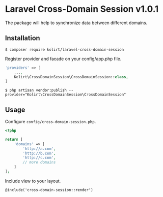 # Laravel Cross-Domain Session v1.0.1

The package will help to synchronize data between different domains.

## Installation

```
$ composer require kolirt/laravel-cross-domain-session
```

Register provider and facade on your config/app.php file.

```php
'providers' => [
    ...,
    Kolirt\CrossDomainSession\CrossDomainSession::class,
]
```

```
$ php artisan vendor:publish --provider="Kolirt\CrossDomainSession\CrossDomainSession"
```

## Usage

Configure `config/cross-domain-session.php`.

```php
<?php

return [
    'domains' => [
        'http://a.com',
        'http://b.com',
        'http://c.com',
        // more domains
    ]
];
```

Include view to your layout.

```
@include('cross-domain-session::render')
```